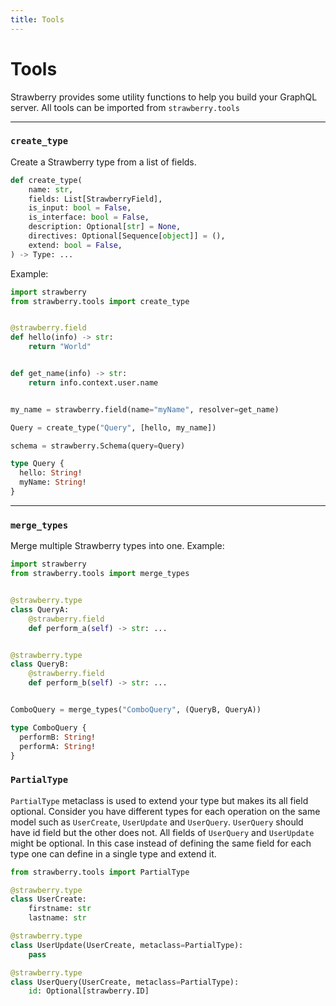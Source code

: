 ```yaml
---
title: Tools
---
```


# Tools

Strawberry provides some utility functions to help you build your GraphQL
server. All tools can be imported from `strawberry.tools`

---

### `create_type`

Create a Strawberry type from a list of fields.

```python
def create_type(
    name: str,
    fields: List[StrawberryField],
    is_input: bool = False,
    is_interface: bool = False,
    description: Optional[str] = None,
    directives: Optional[Sequence[object]] = (),
    extend: bool = False,
) -> Type: ...
```

Example:

<CodeGrid>

```python
import strawberry
from strawberry.tools import create_type


@strawberry.field
def hello(info) -> str:
    return "World"


def get_name(info) -> str:
    return info.context.user.name


my_name = strawberry.field(name="myName", resolver=get_name)

Query = create_type("Query", [hello, my_name])

schema = strawberry.Schema(query=Query)
```

```graphql
type Query {
  hello: String!
  myName: String!
}
```

</CodeGrid>

---

### `merge_types`

Merge multiple Strawberry types into one. Example:

<CodeGrid>

```python
import strawberry
from strawberry.tools import merge_types


@strawberry.type
class QueryA:
    @strawberry.field
    def perform_a(self) -> str: ...


@strawberry.type
class QueryB:
    @strawberry.field
    def perform_b(self) -> str: ...


ComboQuery = merge_types("ComboQuery", (QueryB, QueryA))
```

```graphql
type ComboQuery {
  performB: String!
  performA: String!
}
```

### `PartialType`

`PartialType` metaclass is used to extend your type but makes its all field optional. Consider
you have different types for each operation on the same model such as `UserCreate`, `UserUpdate`
and `UserQuery`. `UserQuery` should have id field but the other does not. All fields of
`UserQuery` and `UserUpdate` might be optional. In this case instead of defining the same field for
each type one can define in a single type and extend it.

```py
from strawberry.tools import PartialType

@strawberry.type
class UserCreate:
    firstname: str
    lastname: str

@strawberry.type
class UserUpdate(UserCreate, metaclass=PartialType):
    pass

@strawberry.type
class UserQuery(UserCreate, metaclass=PartialType):
    id: Optional[strawberry.ID]

```


</CodeGrid>
